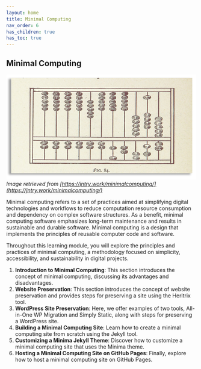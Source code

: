 ```yaml
---
layout: home
title: Minimal Computing
nav_order: 6
has_children: true
has_toc: true
---
```


## Minimal Computing

![minimal_computing_intro_image](assets/img/minimal_computing_intro_image.png) 
_Image retrieved from [https://jntry.work/minimalcomputing/](https://jntry.work/minimalcomputing/)_

Minimal computing refers to a set of practices aimed at simplifying digital technologies and workflows to reduce computation resource consumption and dependency on complex software structures. As a benefit, minimal computing software emphasizes long-term maintenance and results in sustainable and durable software. Minimal computing is a design that implements the principles of reusable computer code and software. 

Throughout this learning module, you will explore the principles and practices of minimal computing, a methodology focused on simplicity, accessibility, and sustainability in digital projects.

1. **Introduction to Minimal Computing**: This section introduces the concept of minimal computing, discussing its advantages and disadvantages.
2. **Website Preservation**: This section introduces the concept of website preservation and provides steps for preserving a site using the Heritrix tool.
3. **WordPress Site Preservation**: Here, we offer examples of two tools, All-in-One WP Migration and Simply Static, along with steps for preserving a WordPress site.
4. **Building a Minimal Computing Site**: Learn how to create a minimal computing site from scratch using the Jekyll tool.
5. **Customizing a Minima Jekyll Theme**: Discover how to customize a minimal computing site that uses the Minima theme.
6. **Hosting a Minimal Computing Site on GitHub Pages**: Finally, explore how to host a minimal computing site on GitHub Pages.

